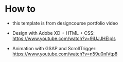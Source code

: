 # How to
- this template is from designcourse portfolio video

- Design with Adobe XD + HTML + CSS: https://www.youtube.com/watch?v=9iUJJHEIpls
- Animation with GSAP and ScrollTrigger:  https://www.youtube.com/watch?v=n59u0nIVtp8
